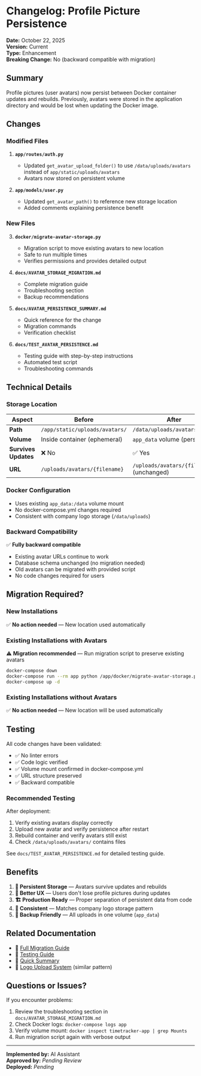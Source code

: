 # Changelog: Profile Picture Persistence

**Date:** October 22, 2025  
**Version:** Current  
**Type:** Enhancement  
**Breaking Change:** No (backward compatible with migration)

## Summary

Profile pictures (user avatars) now persist between Docker container updates and rebuilds. Previously, avatars were stored in the application directory and would be lost when updating the Docker image.

## Changes

### Modified Files

1. **`app/routes/auth.py`**
   - Updated `get_avatar_upload_folder()` to use `/data/uploads/avatars` instead of `app/static/uploads/avatars`
   - Avatars now stored on persistent volume

2. **`app/models/user.py`**
   - Updated `get_avatar_path()` to reference new storage location
   - Added comments explaining persistence benefit

### New Files

3. **`docker/migrate-avatar-storage.py`**
   - Migration script to move existing avatars to new location
   - Safe to run multiple times
   - Verifies permissions and provides detailed output

4. **`docs/AVATAR_STORAGE_MIGRATION.md`**
   - Complete migration guide
   - Troubleshooting section
   - Backup recommendations

5. **`docs/AVATAR_PERSISTENCE_SUMMARY.md`**
   - Quick reference for the change
   - Migration commands
   - Verification checklist

6. **`docs/TEST_AVATAR_PERSISTENCE.md`**
   - Testing guide with step-by-step instructions
   - Automated test script
   - Troubleshooting commands

## Technical Details

### Storage Location

| Aspect | Before | After |
|--------|--------|-------|
| **Path** | `/app/static/uploads/avatars/` | `/data/uploads/avatars/` |
| **Volume** | Inside container (ephemeral) | `app_data` volume (persistent) |
| **Survives Updates** | ❌ No | ✅ Yes |
| **URL** | `/uploads/avatars/{filename}` | `/uploads/avatars/{filename}` (unchanged) |

### Docker Configuration

- Uses existing `app_data:/data` volume mount
- No docker-compose.yml changes required
- Consistent with company logo storage (`/data/uploads`)

### Backward Compatibility

✅ **Fully backward compatible**
- Existing avatar URLs continue to work
- Database schema unchanged (no migration needed)
- Old avatars can be migrated with provided script
- No code changes required for users

## Migration Required?

### New Installations
✅ **No action needed** — New location used automatically

### Existing Installations with Avatars
⚠️ **Migration recommended** — Run migration script to preserve existing avatars

```bash
docker-compose down
docker-compose run --rm app python /app/docker/migrate-avatar-storage.py
docker-compose up -d
```

### Existing Installations without Avatars
✅ **No action needed** — New location will be used automatically

## Testing

All code changes have been validated:
- ✅ No linter errors
- ✅ Code logic verified
- ✅ Volume mount confirmed in docker-compose.yml
- ✅ URL structure preserved
- ✅ Backward compatible

### Recommended Testing

After deployment:
1. Verify existing avatars display correctly
2. Upload new avatar and verify persistence after restart
3. Rebuild container and verify avatars still exist
4. Check `/data/uploads/avatars/` contains files

See `docs/TEST_AVATAR_PERSISTENCE.md` for detailed testing guide.

## Benefits

1. **🔄 Persistent Storage** — Avatars survive updates and rebuilds
2. **👥 Better UX** — Users don't lose profile pictures during updates
3. **🏗️ Production Ready** — Proper separation of persistent data from code
4. **🔧 Consistent** — Matches company logo storage pattern
5. **💾 Backup Friendly** — All uploads in one volume (`app_data`)

## Related Documentation

- 📖 [Full Migration Guide](docs/AVATAR_STORAGE_MIGRATION.md)
- 📖 [Testing Guide](docs/TEST_AVATAR_PERSISTENCE.md)
- 📖 [Quick Summary](docs/AVATAR_PERSISTENCE_SUMMARY.md)
- 📖 [Logo Upload System](docs/LOGO_UPLOAD_SYSTEM_README.md) (similar pattern)

## Questions or Issues?

If you encounter problems:
1. Review the troubleshooting section in `docs/AVATAR_STORAGE_MIGRATION.md`
2. Check Docker logs: `docker-compose logs app`
3. Verify volume mount: `docker inspect timetracker-app | grep Mounts`
4. Run migration script again with verbose output

---

**Implemented by:** AI Assistant  
**Approved by:** _Pending Review_  
**Deployed:** _Pending_


